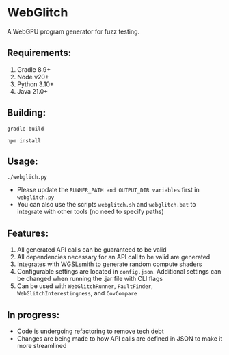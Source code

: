 # WebGlitch
A WebGPU program generator for fuzz testing. 

## Requirements:
1. Gradle 8.9+
2. Node v20+
3. Python 3.10+
4. Java 21.0+

## Building:
```console
gradle build

npm install 
```

## Usage:
```console
./webglich.py
```
* Please update the `RUNNER_PATH and OUTPUT_DIR variables` first in `webglitch.py`
* You can also use the scripts `webglitch.sh` and `webglitch.bat` to integrate with other tools (no need to specify paths)

## Features:
1. All generated API calls can be guaranteed to be valid 
2. All dependencies necessary for an API call to be valid are generated
3. Integrates with WGSLsmith to generate random compute shaders 
3. Configurable settings are located in `config.json`. Additional settings can be changed when running the .jar file with CLI flags
4. Can be used with `WebGlitchRunner`, `FaultFinder`, `WebGlitchInterestingness`, and `CovCompare`

## In progress:
* Code is undergoing refactoring to remove tech debt
* Changes are being made to how API calls are defined in JSON to make it more streamlined